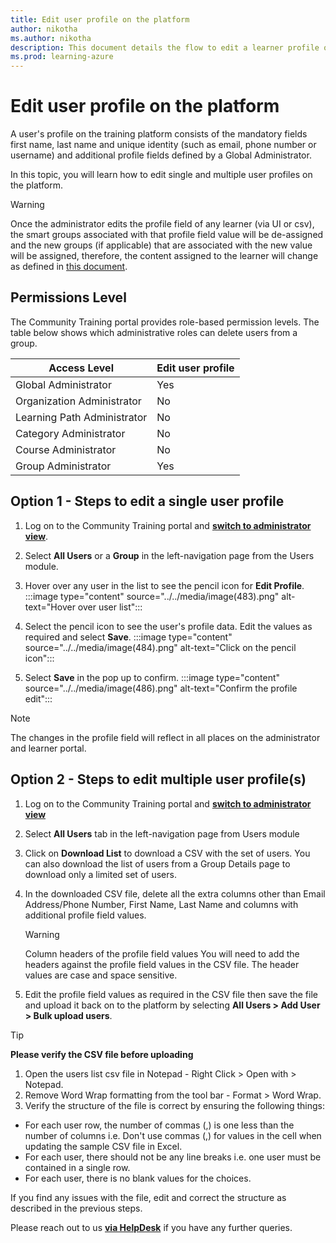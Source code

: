 ```yaml
---
title: Edit user profile on the platform
author: nikotha
ms.author: nikotha
description: This document details the flow to edit a learner profile on the Community Training platform.  
ms.prod: learning-azure
---
```


# Edit user profile on the platform

A user's profile on the training platform consists of the mandatory fields first name, last name and unique identity (such as email, phone number or username) and additional profile fields defined by a Global Administrator.

In this topic, you will learn how to edit single and multiple user profiles on the platform.

> [!WARNING]    
> Once the administrator edits the profile field of any learner (via UI or csv), the smart groups associated with that profile field value will be de-assigned and the new groups (if applicable) that are associated with the new value will be assigned, therefore, the content assigned to the learner will change as defined in [this document](De-assigning-content-from-user.md).

## Permissions Level

The Community Training portal provides role-based permission levels. The table below shows which administrative roles can delete users from a group.

| Access Level | Edit user profile |
| --- | --- |
| Global Administrator | Yes |
| Organization Administrator | No |
| Learning Path Administrator | No |
| Category Administrator | No |
| Course Administrator | No |
| Group Administrator | Yes |

## Option 1 - Steps to edit a single user profile

1. Log on to the Community Training portal and [**switch to administrator view**](../../get-started/step-by-step-configuration-guide.md#step-2--switch-to-administrator-view-of-the-portal).

1. Select **All Users** or a **Group** in the left-navigation page from the Users module.

1. Hover over any user in the list to see the pencil icon for **Edit Profile**.
:::image type="content" source="../../media/image(483).png" alt-text="Hover over user list":::

1. Select the pencil icon to see the user's profile data. Edit the values as required and select **Save**.
:::image type="content" source="../../media/image(484).png" alt-text="Click on the pencil icon":::

1. Select **Save** in the pop up to confirm.
:::image type="content" source="../../media/image(486).png" alt-text="Confirm the profile edit":::

> [!Note]  
> The changes in the profile field will reflect in all places on the administrator and learner portal.

## Option 2 - Steps to edit multiple user profile(s)

1. Log on to the Community Training portal and [**switch to administrator view**](../../get-started/step-by-step-configuration-guide.md#step-2--switch-to-administrator-view-of-the-portal)

1. Select **All Users** tab in the left-navigation page from Users module

1. Click on **Download List** to download a CSV with the set of users. You can also download the list of users from a Group Details page to download only a limited set of users.

1. In the downloaded CSV file, delete all the extra columns other than Email Address/Phone Number, First Name, Last Name and columns with additional profile field values.

    > [!WARNING]  
    > Column headers of the profile field values
    > You will need to add the headers against the profile field values in the CSV file. The header values are case and space sensitive.

1. Edit the profile field values as required in the CSV file then save the file and upload it back on to the platform by selecting **All Users > Add User > Bulk upload users**.

> [!TIP]  
>**Please verify the CSV file before uploading**
>
>1. Open the users list csv file in Notepad - Right Click > Open with > Notepad.
>1. Remove Word Wrap formatting from the tool bar - Format > Word Wrap.
>1. Verify the structure of the file is correct by ensuring the following things:
>
> - For each user row, the number of commas (,) is one less than the number of columns i.e. Don't use commas (,) for values in the cell when updating the sample CSV file in Excel.
> - For each user, there should not be any line breaks i.e. one user must be contained in a single row.
> - For each user, there is no blank values for the choices.
>
>If you find any issues with the file, edit and correct the structure as described in the previous steps.

Please reach out to us [**via HelpDesk**](https://aka.ms/cthelpdesk) if you have any further queries.